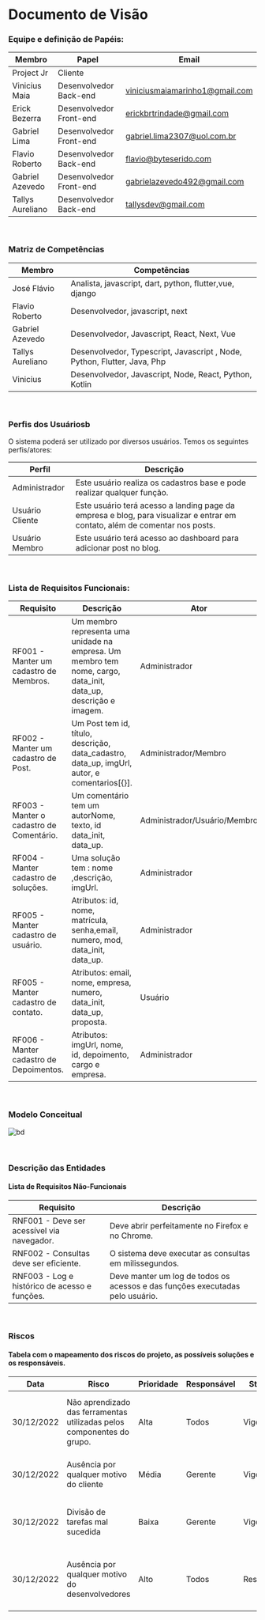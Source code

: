 # Documento de Visão

### Equipe e definição de Papéis:

| Membro           | Papel                   | Email                          |
|------------------|-------------------------|--------------------------------|  
| Project Jr       | Cliente                 |                                |
| Vinicius Maia    | Desenvolvedor Back-end  | viniciusmaiamarinho1@gmail.com |
| Erick Bezerra    | Desenvolvedor Front-end | erickbrtrindade@gmail.com      |
| Gabriel Lima     | Desenvolvedor Front-end | gabriel.lima2307@uol.com.br    |
| Flavio Roberto   | Desenvolvedor Back-end  | flavio@byteserido.com          |
| Gabriel Azevedo  | Desenvolvedor Front-end | gabrielazevedo492@gmail.com    |
| Tallys Aureliano | Desenvolvedor Back-end  | tallysdev@gmail.com            |

<br>

### Matriz de Competências
|Membro            | Competências                                                |
|------------------|-------------------------------------------------------------|
| José Flávio      | Analista, javascript, dart, python, flutter,vue, django     |
| Flavio Roberto   | Desenvolvedor, javascript, next                             |
| Gabriel Azevedo  | Desenvolvedor, Javascript, React, Next, Vue                 |
| Tallys Aureliano | Desenvolvedor, Typescript, Javascript , Node, Python, Flutter, Java, Php |  
| Vinicius         | Desenvolvedor, Javascript, Node, React, Python, Kotlin      |

<br>

### Perfis dos Usuáriosb

O sistema poderá ser utilizado por diversos usuários. Temos os seguintes perfis/atores:

|Perfil            | Descrição|
|------------------|-----------------------------------------------------------------------------------------------------------------------------|
| Administrador    | Este usuário realiza os cadastros base e pode realizar qualquer função.                                                     |
| Usuário Cliente  | Este usuário terá acesso a landing page da empresa e blog, para visualizar e entrar em contato, além de comentar nos posts. |
| Usuário Membro   | Este usuário terá acesso ao dashboard para adicionar post no blog.                                                          |

<br>

### Lista de Requisitos Funcionais:

| Requisito                               | Descrição                                                                     | Ator                            |
|-----------------------------------------|-------------------------------------------------------------------------------|---------------------------------|
|RF001 - Manter um cadastro de Membros.   | Um membro representa uma unidade na empresa. Um membro tem nome, cargo, data_init, data_up, descrição e imagem. | Administrador
|RF002 - Manter um cadastro de Post.      | Um Post tem id, título, descrição, data_cadastro, data_up, imgUrl, autor, e comentarios[{}]. |Administrador/Membro
|RF003 - Manter o cadastro de Comentário. | Um comentário tem um autorNome, texto, id data_init, data_up.                 | Administrador/Usuário/Membro    |
|RF004 - Manter cadastro de soluções.     | Uma solução tem : nome ,descrição, imgUrl.                                    | Administrador                   |
|RF005 - Manter cadastro de usuário.      | Atributos: id, nome, matrícula, senha,email, numero, mod, data_init, data_up. | Administrador                   |
|RF005 - Manter cadastro de contato.      | Atributos: email, nome, empresa, numero, data_init, data_up, proposta.        | Usuário                         |
|RF006 - Manter cadastro de Depoimentos.  | Atributos: imgUrl, nome, id, depoimento, cargo e empresa. | Administrador     |

<br>

### Modelo Conceitual

![bd](https://user-images.githubusercontent.com/91434644/217126675-a7614c91-d6e7-4006-afb1-caa42d0aec3e.jpeg)

<br>

### Descrição das Entidades
#### Lista de Requisitos Não-Funcionais

|Requisito                                     | Descrição                                                                     |
|----------------------------------------------|-------------------------------------------------------------------------------|
|RNF001 - Deve ser acessível via navegador.    | Deve abrir perfeitamente no Firefox e no Chrome.                              |
|RNF002 - Consultas deve ser eficiente.        | O sistema deve executar as consultas em milissegundos.                        |
|RNF003 - Log e histórico de acesso e funções. | Deve manter um log de todos os acessos e das funções executadas pelo usuário. |

<br>

### Riscos
#### Tabela com o mapeamento dos riscos do projeto, as possíveis soluções e os responsáveis.
|Data        | Risco | Prioridade | Responsável | Status | Providência/Solução|
|------------|------------------------------------------------|-------|---------|-----------|----------------------------------------------------------------| 
| 30/12/2022 | Não aprendizado das ferramentas utilizadas pelos componentes do grupo. |Alta |Todos |Vigente | Reforçar estudos sobre as ferramentas e aulas com a integrante que conhece a ferramenta.|
| 30/12/2022 | Ausência por qualquer motivo do cliente        | Média | Gerente | Vigente   | Planejar o cronograma tendo em base a agenda do cliente        |
| 30/12/2022 |Divisão de tarefas mal sucedida                 | Baixa | Gerente | Vigente   | Acompanhar de perto o desenvolvimento de cada membro da equipe |
| 30/12/2022 |Ausência por qualquer motivo do desenvolvedores | Alto  | Todos   | Resolvido | Encontrar tutorial com a maioria da tecnologia e implementar um caso base do sistema |








